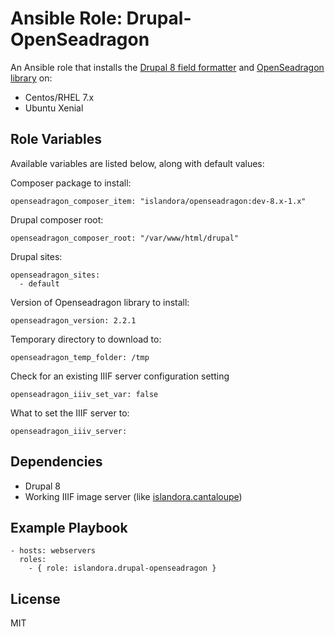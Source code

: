 # Ansible Role: Drupal-OpenSeadragon

An Ansible role that installs the [Drupal 8 field formatter](https://github.com/Islandora-CLAW/openseadragon) and [OpenSeadragon library](https://openseadragon.github.io/) on:

* Centos/RHEL 7.x
* Ubuntu Xenial

## Role Variables

Available variables are listed below, along with default values:

Composer package to install:
```
openseadragon_composer_item: "islandora/openseadragon:dev-8.x-1.x"
```

Drupal composer root:
```
openseadragon_composer_root: "/var/www/html/drupal"
```

Drupal sites:
```
openseadragon_sites:
  - default
```

Version of Openseadragon library to install:
```
openseadragon_version: 2.2.1
```

Temporary directory to download to:
```
openseadragon_temp_folder: /tmp
```

Check for an existing IIIF server configuration setting
```
openseadragon_iiiv_set_var: false
```

What to set the IIIF server to:
```
openseadragon_iiiv_server:
```

## Dependencies

* Drupal 8
* Working IIIF image server (like [islandora.cantaloupe](https://github.com/Islandora-DevOps/ansible-role-cantaloupe))
  
## Example Playbook

    - hosts: webservers
      roles:
        - { role: islandora.drupal-openseadragon }

## License

MIT